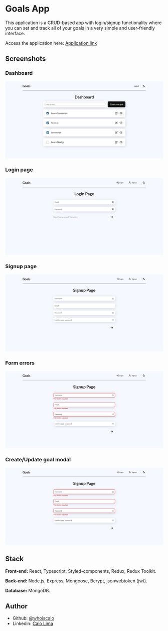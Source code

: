 # Goals App

This application is a CRUD-based app with login/signup functionality where you can set and track all of your goals in a very simple and user-friendly interface.

Access the application here:
[Application link](https://whoiscaio-goals-app.herokuapp.com/)

## Screenshots


### Dashboard
![Dashboard](./.github/dashboard.png)

### Login page
![Login page](./.github/login-page.png)

### Signup page
![Signup page](./.github/signup-page.png)

### Form errors
![Form errors](./.github/form-errors.png)

### Create/Update goal modal
![Create/update goal modal](./.github/form-errors.png)


## Stack

**Front-end:** React, Typescript, Styled-components, Redux, Redux Toolkit.

**Back-end:** Node.js, Express, Mongoose, Bcrypt, jsonwebtoken (jwt).

**Database:** MongoDB.

## Author

- Github: [@whoiscaio](https://www.github.com/octokatherine)
- Linkedin: [Caio Lima](https://www.linkedin.com/in/lima-caio)

